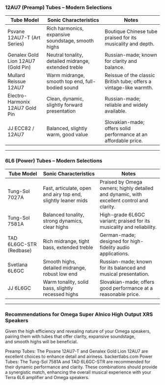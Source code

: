 ### 12AU7 (Preamp) Tubes – Modern Selections


| Tube Model                          | Sonic Characteristics                                                  | Notes                                                                                             |
|-------------------------------------|------------------------------------------------------------------------|---------------------------------------------------------------------------------------------------|
| Psvane 12AU7-T (Art Series)         | Rich harmonics, expansive soundstage, smooth highs                     | Boutique Chinese tube praised for its musicality and depth.                                       |
| Genalex Gold Lion 12AU7 (Gold Pin) | Neutral tonality, detailed midrange, extended treble                   | Russian-made; known for clarity and balance.                                                      |
| Mullard Reissue 12AU7              | Warm midrange, smooth top end, full-bodied sound                       | Reissue of the classic British tube; offers a vintage-like warmth.                               |
| Electro-Harmonix 12AU7 Gold Pin     | Clean, dynamic, slightly forward presentation                          | Russian-made; reliable and widely available.                                                      |
| JJ ECC82 / 12AU7                   | Balanced, slightly warm, good value                                    | Slovakian-made; offers solid performance at an affordable price.                                 |

---

### 6L6 (Power) Tubes – Modern Selections

| Tube Model                          | Sonic Characteristics                                                  | Notes                                                                                             |
|-------------------------------------|------------------------------------------------------------------------|---------------------------------------------------------------------------------------------------|
| Tung-Sol 7027A                      | Fast, articulate, open and airy top end, slightly leaner mids          | Praised by Omega owners; highly detailed and dynamic, with excellent control and clarity.         |
| Tung-Sol 7581A                      | Balanced tonality, strong dynamics, clear highs                        | High-grade 6L6GC variant; praised for its musicality and reliability.                             |
| TAD 6L6GC-STR (Redbase)             | Rich midrange, tight bass, extended treble                             | German-made; designed for high-fidelity audio applications.                                       |
| Svetlana 6L6GC                      | Smooth highs, detailed midrange, robust low end                        | Russian-made; known for its balanced and musical presentation.                                    |
| JJ 6L6GC                            | Warm tonality, solid bass, slightly recessed highs                     | Slovakian-made; offers good performance at a reasonable price.                                    |

---

###  Recommendations for Omega Super Alnico High Output XRS Speakers

Given the high efficiency and revealing nature of your Omega speakers,  
pairing them with tubes that offer clarity, expansive soundstage,  
and smooth highs will be beneficial.

Preamp Tubes: The Psvane 12AU7-T and Genalex Gold Lion 12AU7 are excellent choices to enhance detail and airiness.
backertlabs.com
Power Tubes: The Tung-Sol 7581A and TAD 6L6GC-STR are recommended for their dynamic performance and clarity.
These combinations should provide a synergistic match, enhancing the overall musical experience with your Terra 6L6 amplifier and Omega speakers.
